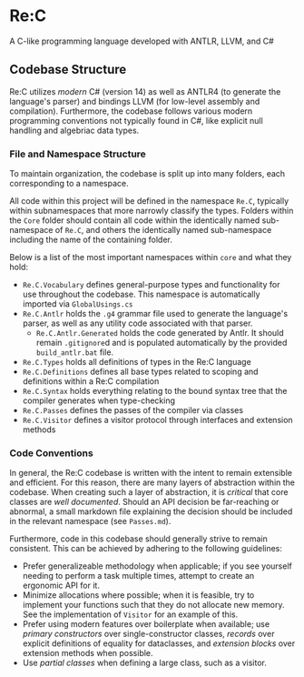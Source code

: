# Re:C
A C-like programming language developed with ANTLR, LLVM, and C#

## Codebase Structure
Re:C utilizes *modern* C# (version 14) as well as ANTLR4 (to generate the language's parser) and bindings LLVM (for low-level assembly and compilation). Furthermore, the codebase follows various modern programming conventions not typically found in C#, like explicit null handling and algebriac data types. 

### File and Namespace Structure
To maintain organization, the codebase is split up into many folders, each corresponding to a namespace.


All code within this project will be defined in the namespace `Re.C`, typically within subnamespaces that more narrowly classify the types. Folders within the `Core` folder should contain all code within the identically named sub-namespace of `Re.C`, and others the identically named sub-namespace including the name of the containing folder.


Below is a list of the most important namespaces within `core` and what they hold:
- `Re.C.Vocabulary` defines general-purpose types and functionality for use throughout the codebase. This namespace is automatically imported via `GlobalUsings.cs`
- `Re.C.Antlr` holds the `.g4` grammar file used to generate the language's parser, as well as any utility code associated with that parser. 
   - `Re.C.Antlr.Generated` holds the code generated by Antlr. It should remain `.gitignore`d and is populated automatically by the provided `build_antlr.bat` file.
- `Re.C.Types` holds all definitions of types in the Re:C language
- `Re.C.Definitions` defines all base types related to scoping and definitions within a Re:C compilation
- `Re.C.Syntax` holds everything relating to the bound syntax tree that the compiler generates when type-checking
- `Re.C.Passes` defines the passes of the compiler via classes
- `Re.C.Visitor` defines a visitor protocol through interfaces and extension methods

### Code Conventions
In general, the Re:C codebase is written with the intent to remain extensible and efficient. For this reason, there are many layers of abstraction within the codebase. When creating such a layer of abstraction, it is *critical* that core classes are *well documented*. Should an API decision be far-reaching or abnormal, a small markdown file explaining the decision should be included in the relevant namespace (see `Passes.md`).

Furthermore, code in this codebase should generally strive to remain consistent. This can be achieved by adhering to the following guidelines:
- Prefer generalizeable methodology when applicable; if you see yourself needing to perform a task multiple times, attempt to create an ergonomic API for it.
- Minimize allocations where possible; when it is feasible, try to implement your functions such that they do not allocate new memory. See the implementation of `Visitor` for an example of this.
- Prefer using modern features over boilerplate when available; use *primary constructors* over single-constructor classes, *records* over explicit definitions of equality for dataclasses, and *extension blocks* over extension methods when possible.
- Use *partial classes* when defining a large class, such as a visitor.